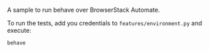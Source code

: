 A sample to run behave over BrowserStack Automate.

To run the tests, add you credentials to `features/environment.py` and execute:

```
behave
```
